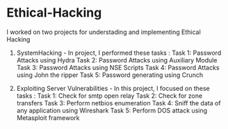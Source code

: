 # Ethical-Hacking

I worked on two projects for understading and implementing Ethical Hacking

1. SystemHacking - In project, I performed these tasks :
      Task 1: Password Attacks using Hydra
      Task 2: Password Attacks using Auxiliary Module
      Task 3: Password Attacks using NSE Scripts
      Task 4: Password Attacks using John the ripper
      Task 5: Password generating using Crunch

2. Exploiting Server Vulnerabilities - In this project, I focused on these tasks :
      Task 1: Check for smtp open relay
      Task 2: Check for zone transfers
      Task 3: Perform netbios enumeration
      Task 4: Sniff the data of any application using Wireshark
      Task 5: Perform DOS attack using Metasploit framework
